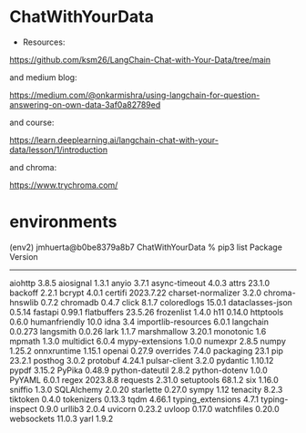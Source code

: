 # ChatWithYourData


* Resources:




https://github.com/ksm26/LangChain-Chat-with-Your-Data/tree/main

and medium blog:


https://medium.com/@onkarmishra/using-langchain-for-question-answering-on-own-data-3af0a82789ed


and course:


https://learn.deeplearning.ai/langchain-chat-with-your-data/lesson/1/introduction

and chroma:


https://www.trychroma.com/



# environments


(env2) jmhuerta@b0be8379a8b7 ChatWithYourData % pip3  list
Package             Version
------------------- ---------
aiohttp             3.8.5
aiosignal           1.3.1
anyio               3.7.1
async-timeout       4.0.3
attrs               23.1.0
backoff             2.2.1
bcrypt              4.0.1
certifi             2023.7.22
charset-normalizer  3.2.0
chroma-hnswlib      0.7.2
chromadb            0.4.7
click               8.1.7
coloredlogs         15.0.1
dataclasses-json    0.5.14
fastapi             0.99.1
flatbuffers         23.5.26
frozenlist          1.4.0
h11                 0.14.0
httptools           0.6.0
humanfriendly       10.0
idna                3.4
importlib-resources 6.0.1
langchain           0.0.273
langsmith           0.0.26
lark                1.1.7
marshmallow         3.20.1
monotonic           1.6
mpmath              1.3.0
multidict           6.0.4
mypy-extensions     1.0.0
numexpr             2.8.5
numpy               1.25.2
onnxruntime         1.15.1
openai              0.27.9
overrides           7.4.0
packaging           23.1
pip                 23.2.1
posthog             3.0.2
protobuf            4.24.1
pulsar-client       3.2.0
pydantic            1.10.12
pypdf               3.15.2
PyPika              0.48.9
python-dateutil     2.8.2
python-dotenv       1.0.0
PyYAML              6.0.1
regex               2023.8.8
requests            2.31.0
setuptools          68.1.2
six                 1.16.0
sniffio             1.3.0
SQLAlchemy          2.0.20
starlette           0.27.0
sympy               1.12
tenacity            8.2.3
tiktoken            0.4.0
tokenizers          0.13.3
tqdm                4.66.1
typing_extensions   4.7.1
typing-inspect      0.9.0
urllib3             2.0.4
uvicorn             0.23.2
uvloop              0.17.0
watchfiles          0.20.0
websockets          11.0.3
yarl                1.9.2
